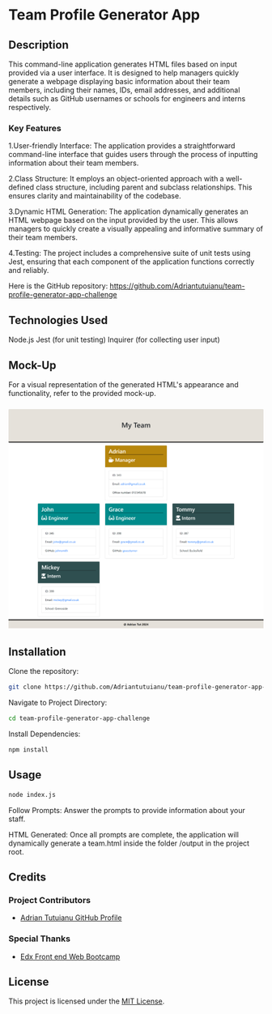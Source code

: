 # Team Profile Generator App

## Description

This command-line application generates HTML files based on input provided via a user interface. It is designed to help managers quickly generate a webpage displaying basic information about their team members, including their names, IDs, email addresses, and additional details such as GitHub usernames or schools for engineers and interns respectively.

### Key Features

1.User-friendly Interface: The application provides a straightforward command-line interface that guides users through the process of inputting information about their team members.

2.Class Structure: It employs an object-oriented approach with a well-defined class structure, including parent and subclass relationships. This ensures clarity and maintainability of the codebase.

3.Dynamic HTML Generation: The application dynamically generates an HTML webpage based on the input provided by the user. This allows managers to quickly create a visually appealing and informative summary of their team members.

4.Testing: The project includes a comprehensive suite of unit tests using Jest, ensuring that each component of the application functions correctly and reliably.

Here is the GitHub repository: https://github.com/Adriantutuianu/team-profile-generator-app-challenge

## Technologies Used

Node.js
Jest (for unit testing)
Inquirer (for collecting user input)

## Mock-Up

For a visual representation of the generated HTML's appearance and functionality, refer to the provided mock-up.

### ![Portfolio](./images/printscreen.png)

## Installation

Clone the repository:

```bash
git clone https://github.com/Adriantutuianu/team-profile-generator-app-challenge
```

Navigate to Project Directory:

```bash
cd team-profile-generator-app-challenge
```

Install Dependencies:

```bash
npm install
```

## Usage

```bash
node index.js
```

Follow Prompts:
Answer the prompts to provide information about your staff.

HTML Generated:
Once all prompts are complete, the application will dynamically generate a team.html inside the folder /output in the project root.

## Credits

### Project Contributors

- [Adrian Tutuianu GitHub Profile](https://github.com/Adriantutuianu)

### Special Thanks

- [Edx Front end Web Bootcamp](https://www.edx.org/boot-camps)

## License

This project is licensed under the [MIT License](https://en.wikipedia.org/wiki/MIT_License).
